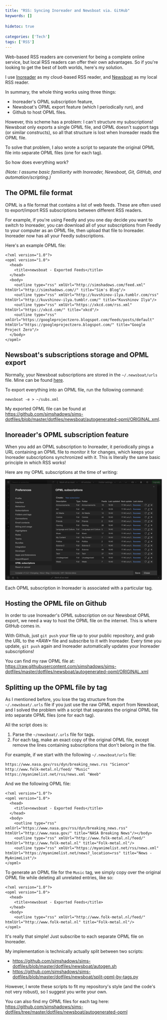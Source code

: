 ```yaml
---
title: "RSS: Syncing Inoreader and Newsboat via. GitHub"
keywords: []

hidetoc: true

categories: ['Tech']
tags: ['RSS']
---
```


Web-based RSS readers are convenient for being a complete online service, but local RSS readers can offer their own advantages. So if you're looking to get the best of both worlds, here's my solution.

I use [Inoreader](https://www.inoreader.com/) as my cloud-based RSS reader, and [Newsboat](https://github.com/newsboat/newsboat) as my local RSS reader.

In summary, the whole thing works using three things:

- Inoreader's OPML subscription feature,
- Newsboat's OPML export feature (which I periodically run), and
- Github to host OPML files.

However, this scheme has a problem: I can't structure my subscriptions! Newsboat only exports a single OPML file, and OPML doesn't support tags (or similar constructs), so all that structure is lost when Inoreader reads the OPML file.

To solve that problem, I also wrote a script to separate the original OPML file into separate OPML files (one for each tag).

So how does everything work?

*(Note: I assume basic familiarity with Inoreader, Newsboat, Git, GitHub, and automation/scripting.)*

## The OPML file format

OPML is a file format that contains a list of web feeds. These are often used to export/import RSS subscriptions between different RSS readers.

For example, if you're using Feedly and you one day decide you want to switch to Inoreader, you can download all of your subscriptions from Feedly to your computer as an OPML file, then upload that file to Inoreader. Inoreader now has all your Feedly subscriptions.

Here's an example OPML file:

```
<?xml version="1.0"?>
<opml version="1.0">
  <head>
    <title>newsboat - Exported Feeds</title>
  </head>
  <body>
    <outline type="rss" xmlUrl="http://simshadows.com/feed.xml" htmlUrl="http://simshadows.com//" title="Sim's Blog"/>
    <outline type="rss" xmlUrl="http://kuvshinov-ilya.tumblr.com/rss" htmlUrl="http://kuvshinov-ilya.tumblr.com/" title="Kuvshinov Ilya"/>
    <outline type="rss" xmlUrl="https://xkcd.com/rss.xml" htmlUrl="https://xkcd.com/" title="xkcd"/>
    <outline type="rss" xmlUrl="https://googleprojectzero.blogspot.com/feeds/posts/default" htmlUrl="https://googleprojectzero.blogspot.com/" title="Google Project Zero"/>
  </body>
</opml>
```

## Newsboat's subscriptions storage and OPML export

Normally, your Newsboat subscriptions are stored in the `~/.newsboat/urls` file. Mine can be found [here](https://github.com/simshadows/sims-dotfiles/blob/master/dotfiles/newsboat/.newsboat/urls).

To export everything into an OPML file, run the following command:

```
newsboat -e > ~/subs.xml
```

My exported OPML file can be found at <https://github.com/simshadows/sims-dotfiles/blob/master/dotfiles/newsboat/autogenerated-opml/ORIGINAL.xml>.

## Inoreader's OPML subscription feature

When you add an OPML subscription to Inoreader, it periodically pings a URL containing an OPML file to monitor it for changes, which keeps your Inoreader subscriptions synchronized with it. This is literally the same basic principle in which RSS works!

Here are my OPML subscriptions at the time of writing:

![My OPML subscriptions in Inoreader.](./_images/2018-04-25-01-img1-inoreader-opml-subs.png)

Each OPML subscription in Inoreader is associated with a particular tag.

## Hosting the OPML file on Github

In order to use Inoreader's OPML subscription on our Newsboat OPML export, we need a way to host the OPML file on the internet. This is where GitHub comes in.

With Github, just `git push` your file up to your public repository, and grab the URL to the _\*RAW\*_ file and subscribe to it with Inoreader. Every time you update, `git push` again and Inoreader automatically updates your Inoreader subscriptions!

You can find my raw OPML file at: <https://raw.githubusercontent.com/simshadows/sims-dotfiles/master/dotfiles/newsboat/autogenerated-opml/ORIGINAL.xml>

## Splitting up the OPML file by tag

As I mentioned before, you lose the tag structure from the `~/.newsboat/.urls` file if you just use the raw OPML export from Newsboat, and I solved the problem with a script that separates the original OPML file into separate OPML files (one for each tag).

All the script does is:

1. Parse the `~/newsboat/.urls` file for tags.
2. For each tag, make an exact copy of the original OPML file, except remove the lines containing subscriptions that don't belong in the file.

For example, if we start with the following `~/.newsboat/urls` file:

```
https://www.nasa.gov/rss/dyn/breaking_news.rss "Science"
http://www.folk-metal.nl/feed/ "Music"
https://myanimelist.net/rss/news.xml "Weeb"
```

And we the following OPML file:

```
<?xml version="1.0"?>
<opml version="1.0">
  <head>
    <title>newsboat - Exported Feeds</title>
  </head>
  <body>
    <outline type="rss" xmlUrl="https://www.nasa.gov/rss/dyn/breaking_news.rss" htmlUrl="http://www.nasa.gov/" title="NASA Breaking News"/></body>
    <outline type="rss" xmlUrl="http://www.folk-metal.nl/feed/" htmlUrl="http://www.folk-metal.nl" title="Folk-metal.nl"/> 
    <outline type="rss" xmlUrl="https://myanimelist.net/rss/news.xml" htmlUrl="https://myanimelist.net/news?_location=rss" title="News - MyAnimeList"/>
</opml>
```

To generate an OPML file for the `Music` tag, we simply copy over the original OPML file while deleting all unrelated entries, like so:

```
<?xml version="1.0"?>
<opml version="1.0">
  <head>
    <title>newsboat - Exported Feeds</title>
  </head>
  <body>
    <outline type="rss" xmlUrl="http://www.folk-metal.nl/feed/" htmlUrl="http://www.folk-metal.nl" title="Folk-metal.nl"/> 
</opml>
```

It's really that simple! Just subscribe to each separate OPML file on Inoreader.

My implementation is technically actually split between two scripts:

- <https://github.com/simshadows/sims-dotfiles/blob/master/dotfiles/newsboat/autogen.sh>
- <https://github.com/simshadows/sims-dotfiles/blob/master/dotfiles/newsboat/split-opml-by-tags.py>

However, I wrote these scripts to fit my repository's style (and the code's not very robust), so I suggest you write your own.

You can also find my OPML files for each tag here: <https://github.com/simshadows/sims-dotfiles/tree/master/dotfiles/newsboat/autogenerated-opml>

